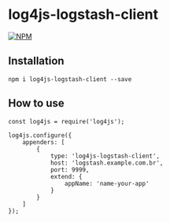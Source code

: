 log4js-logstash-client
======================

[![NPM](https://nodei.co/npm/log4js-logstash-client.png?downloads=true&downloadRank=true&stars=true)](https://nodei.co/npm/log4js-logstash-client/)

Installation
------------

```
npm i log4js-logstash-client --save
```

How to use
----------

```
const log4js = require('log4js');

log4js.configure({
	appenders: [
		{
			type: 'log4js-logstash-client',
			host: 'logstash.example.com.br',
			port: 9999,
			extend: {
				appName: 'name-your-app'
			}
		}
	]
});
```